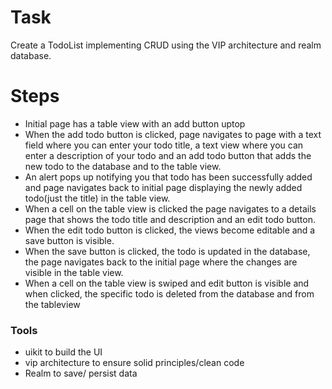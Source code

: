 # Task
Create a TodoList implementing CRUD using the VIP architecture and realm database.

# Steps 

  - Initial page has a table view with an add button uptop
  - When the add todo button is clicked, page navigates to page with a text field where you can enter your todo title, a text view where you can enter a description of your todo and an add todo button that adds the new todo to the database and to the table view.  
  - An alert pops up notifying you that todo has been successfully added and page navigates back to initial page displaying the newly added todo(just the title) in the table view.
  - When a cell on the table view is clicked the page navigates to a details page that shows the todo title and description and an edit todo button.
  - When the edit todo button is clicked, the views become editable and a save button is visible.
  - When the save button is clicked, the todo is updated in the database, the page navigates back to the initial page where the changes are visible in the table view.
  - When a cell on the table view is swiped and edit button is visible and when clicked, the specific todo is deleted from the database and from the tableview

### Tools 
 - uikit to build the UI
 - vip architecture to ensure solid principles/clean code
 - Realm to save/ persist data


 
